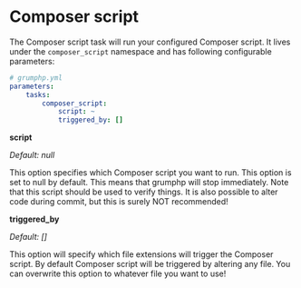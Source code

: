 # Composer script

The Composer script task will run your configured Composer script.
It lives under the `composer_script` namespace and has following configurable parameters:

```yaml
# grumphp.yml
parameters:
    tasks:
        composer_script:
            script: ~
            triggered_by: []
```

**script**

*Default: null*

This option specifies which Composer script you want to run.
This option is set to null by default.
This means that grumphp will stop immediately.
Note that this script should be used to verify things.
It is also possible to alter code during commit,
but this is surely NOT recommended!


**triggered_by**

*Default: []*

This option will specify which file extensions will trigger the Composer script.
By default Composer script will be triggered by altering any file.
You can overwrite this option to whatever file you want to use!
